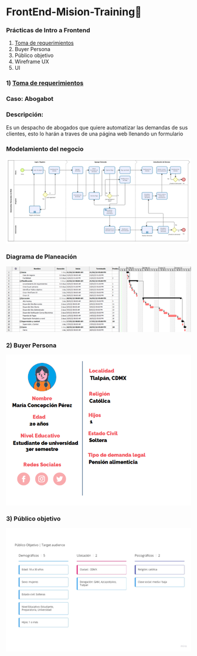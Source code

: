 # FrontEnd-Mision-Training🚀

### Prácticas de Intro a Frontend

1. [Toma de requerimientos](https://github.com/0s4k4/FrontEnd-LaunchX/blob/main/1-INTRO/1.-Requerimientos%20Abogabot.doc)
2. Buyer Persona
3. Público objetivo
4. Wireframe UX
5. UI

### 1) [Toma de requerimientos](https://github.com/0s4k4/FrontEnd-LaunchX/blob/main/1-INTRO/1.-Requerimientos%20Abogabot.doc)

### Caso: Abogabot

### Descripción:

Es un despacho de abogados que quiere automatizar las demandas de sus clientes, esto lo harán a traves de una página web llenando un formulario

### Modelamiento del negocio

![](image/README/1645340728553.png)

### Diagrama de Planeación

![](image/README/1645340797031.png)

### 2) Buyer Persona

![](image/buyer_persona.png)

### 3) Público objetivo

![](image/Target_Audience.jpg)